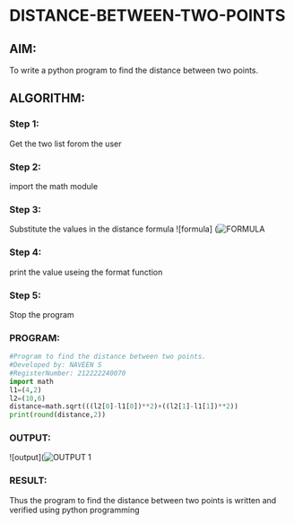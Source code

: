 # DISTANCE-BETWEEN-TWO-POINTS

## AIM:
To write a python program to find the distance between two points.

## ALGORITHM:
### Step 1: 
Get the two list forom the user

### Step 2: 
import the math module

### Step 3: 
Substitute the values in the distance formula ![formula]
(![FORMULA](https://github.com/Naveensrinivasan07/DISTANCE-BETWEEN-TWO-POINTS/assets/119475891/61026b6e-d09c-41a1-80ed-e6b81ea24f63)


### Step 4: 
print the value useing the format function

### Step 5: 
Stop the program

### PROGRAM:
```python
#Program to find the distance between two points.
#Developed by: NAVEEN S
#RegisterNumber: 212222240070
import math
l1=(4,2)
l2=(10,6)
distance=math.sqrt(((l2[0]-l1[0])**2)+((l2[1]-l1[1])**2))
print(round(distance,2))
```
### OUTPUT:
![output](![OUTPUT 1](https://github.com/Naveensrinivasan07/DISTANCE-BETWEEN-TWO-POINTS/assets/119475891/6174b2b5-d2ad-4664-9a59-807497f1e568)
### RESULT:
Thus the program to find the distance between two points is written and verified using python programming




